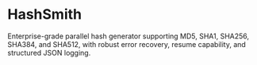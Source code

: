 # HashSmith
Enterprise-grade parallel hash generator supporting MD5, SHA1, SHA256, SHA384, and SHA512, with robust error recovery, resume capability, and structured JSON logging.
